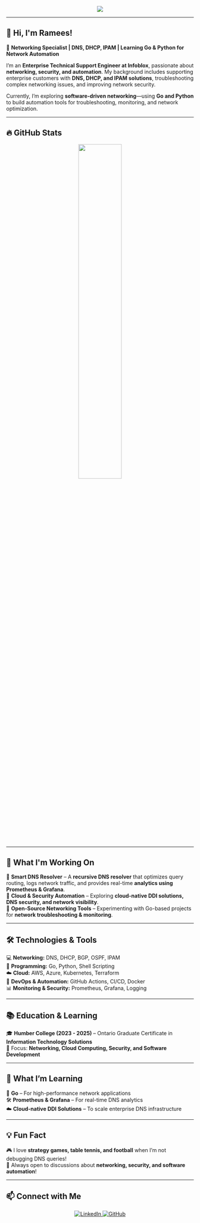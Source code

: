 <!-- GitHub Profile Header with Stats -->
<p align="center">
  <img src="https://readme-typing-svg.herokuapp.com?size=22&duration=3000&color=36BCF7&vCenter=true&width=600&lines=Enterprise+Technical+Support+Engineer+🚀;Networking+%7C+DNS%2C+DHCP%2C+IPAM+%7C+Security;Building+Networking+Tools+with+Go+and+Python+%7C+Cloud+Automation">
</p>

---

## 👋 Hi, I'm Ramees!  

🔹 **Networking Specialist | DNS, DHCP, IPAM | Learning Go & Python for Network Automation**  

I’m an **Enterprise Technical Support Engineer at Infoblox**, passionate about **networking, security, and automation**. My background includes supporting enterprise customers with **DNS, DHCP, and IPAM solutions**, troubleshooting complex networking issues, and improving network security.  

Currently, I’m exploring **software-driven networking**—using **Go and Python** to build automation tools for troubleshooting, monitoring, and network optimization.  

---

## 🔥 GitHub Stats  
<p align="center">
  <img src="https://github-readme-stats.vercel.app/api?username=ramees-kr&show_icons=true&theme=radical" width="48%">
</p>

---

## 🚀 What I'm Working On  
🔹 **Smart DNS Resolver** – A **recursive DNS resolver** that optimizes query routing, logs network traffic, and provides real-time **analytics using Prometheus & Grafana**.  
🔹 **Cloud & Security Automation** – Exploring **cloud-native DDI solutions, DNS security, and network visibility**.  
🔹 **Open-Source Networking Tools** – Experimenting with Go-based projects for **network troubleshooting & monitoring**.  

---

## 🛠️ Technologies & Tools  
💻 **Networking:** DNS, DHCP, BGP, OSPF, IPAM  
🚀 **Programming:** Go, Python, Shell Scripting  
☁️ **Cloud:** AWS, Azure, Kubernetes, Terraform  
🔧 **DevOps & Automation:** GitHub Actions, CI/CD, Docker  
📊 **Monitoring & Security:** Prometheus, Grafana, Logging  

---

## 📚 Education & Learning  
🎓 **Humber College (2023 - 2025)** – Ontario Graduate Certificate in **Information Technology Solutions**  
🎯 Focus: **Networking, Cloud Computing, Security, and Software Development**  

---
<!--
## 🏆 Featured Projects  
🔥 [**Smart DNS Resolver**](https://github.com/your-username/smart-dns-resolver) – A **recursive DNS resolver** with **latency-based forwarding & real-time analytics**.  
📡 [**Network Monitoring Tool**](https://github.com/your-username/network-monitoring) – A **Go-based tool for tracking DNS traffic & security threats**.  
💡 More on the way...  

---
-->
## 🎯 What I’m Learning  
🌱 **Go** – For high-performance network applications  
🛠️ **Prometheus & Grafana** – For real-time DNS analytics  
☁️ **Cloud-native DDI Solutions** – To scale enterprise DNS infrastructure  

---

## 💡 Fun Fact  
🎮 I love **strategy games, table tennis, and football** when I’m not debugging DNS queries!  
💬 Always open to discussions about **networking, security, and software automation**!  

---

## 📫 Connect with Me  
<p align="center">
  <a href="https://linkedin.com/in/rameeskr">
    <img src="https://img.shields.io/badge/LinkedIn-Connect-blue?logo=linkedin" alt="LinkedIn">
  </a>
  <a href="https://github.com/ramees-kr">
    <img src="https://img.shields.io/badge/GitHub-Follow-black?logo=github" alt="GitHub">
  </a>
</p>
